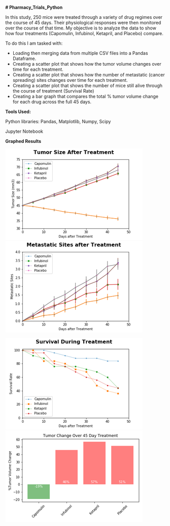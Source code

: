 **# Pharmacy_Trials_Python**

In this study, 250 mice were treated through a variety of drug regimes over the course of 45 days. 
Their physiological responses were then monitored over the course of that time. 
My objective is to analyze the data to show how four treatments (Capomulin, Infubinol, Ketapril, and Placebo) compare.

To do this I am tasked with:

* Loading then merging data from multiple CSV files into a Pandas Dataframe. 
* Creating a scatter plot that shows how the tumor volume changes over time for each treatment.
* Creating a scatter plot that shows how the number of metastatic (cancer spreading) sites changes over time for each treatment.
* Creating a scatter plot that shows the number of mice still alive through the course of treatment (Survival Rate)
* Creating a bar graph that compares the total % tumor volume change for each drug across the full 45 days.


**Tools Used:**

Python libraries: Pandas, Matplotlib, Numpy, Scipy

Jupyter Notebook


**Graphed Results**

![Graph 1](images/tumor_size.png)     ![Graph 2](images/metastatic.png)

![Graph 3](images/survival.png)       ![Graph 4](images/tumor_change.png)

